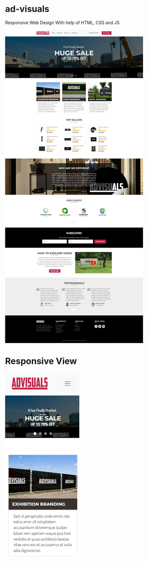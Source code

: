 # ad-visuals
Responsive Web Design With help of HTML, CSS and JS

![Desktop View](assets/Ad-visuals.png).

# Responsive View
![Respinsive View](assets/Ad-visuals-responsive.png)
